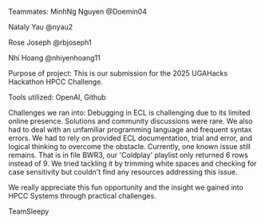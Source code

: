 Teammates:
MinhNg Nguyen
@Doemin04

Nataly Yau
@nyau2

Rose Joseph
@rbjoseph1

Nhi Hoang
@nhiyenhoang11

Purpose of project:
This is our submission for the 2025 UGAHacks Hackathon HPCC Challenge.

Tools utilized:
OpenAI, Github

Challenges we ran into:
Debugging in ECL is challenging due to its limited online presence. Solutions and community discussions were rare. We also had to deal with an unfamiliar programming language and frequent syntax errors. We had to rely on provided ECL documentation, trial and error, and logical thinking to overcome the obstacle. 
Currently, one known issue still remains. That is in file BWR3, our 'Coldplay' playlist only returned 6 rows instead of 9. We tried tackling it by trimming white spaces and checking for case sensitivity but couldn't find any resources addressing this issue.

We really appreciate this fun opportunity and the insight we gained into HPCC Systems through practical challenges.

TeamSleepy
